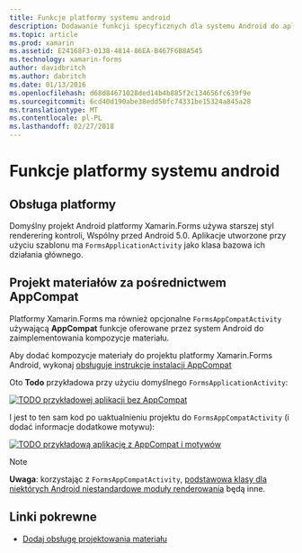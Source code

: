 ```yaml
---
title: Funkcje platformy systemu android
description: Dodawanie funkcji specyficznych dla systemu Android do aplikacji platformy Xamarin.Forms
ms.topic: article
ms.prod: xamarin
ms.assetid: E24168F3-0138-4814-86EA-B467F6B8A545
ms.technology: xamarin-forms
author: davidbritch
ms.author: dabritch
ms.date: 01/13/2016
ms.openlocfilehash: d68d84671028ded14b4b885f2c134656fc639f9e
ms.sourcegitcommit: 6cd40d190abe38edd50fc74331be15324a845a28
ms.translationtype: MT
ms.contentlocale: pl-PL
ms.lasthandoff: 02/27/2018
---
```

# <a name="android-platform-features"></a>Funkcje platformy systemu android

## <a name="platform-support"></a>Obsługa platformy

Domyślny projekt Android platformy Xamarin.Forms używa starszej styl renderering kontroli, Wspólny przed Android 5.0. Aplikacje utworzone przy użyciu szablonu ma `FormsApplicationActivity` jako klasa bazowa ich działania głównego.

## <a name="material-design-via-appcompat"></a>Projekt materiałów za pośrednictwem AppCompat

Platformy Xamarin.Forms ma również opcjonalne `FormsAppCompatActivity` używającą **AppCompat** funkcje oferowane przez system Android do zaimplementowania kompozycje materiału.

Aby dodać kompozycje materiały do projektu platformy Xamarin.Forms Android, wykonaj [obsługuje instrukcje instalacji AppCompat](appcompat.md)

Oto **Todo** przykładowa przy użyciu domyślnego `FormsApplicationActivity`:

[ ![](images/before-appcompat-sml.png "TODO przykładowej aplikacji bez AppCompat")](images/before-appcompat.png "Todo przykładowej aplikacji bez AppCompat")

I jest to ten sam kod po uaktualnieniu projektu do `FormsAppCompatActivity` (i dodać informacje dodatkowe motywu):

[ ![](images/post-appcompat-sml.png "TODO przykładową aplikację z AppCompat i motywów")](images/post-appcompat.png "Todo przykładową aplikację z AppCompat i motywów")

> [!NOTE]
> **Uwaga**: korzystając z `FormsAppCompatActivity`, [podstawowa klasy dla niektórych Android niestandardowe moduły renderowania](~/xamarin-forms/app-fundamentals/custom-renderer/renderers.md) będą inne.


## <a name="related-links"></a>Linki pokrewne

- [Dodaj obsługę projektowania materiału](appcompat.md)
